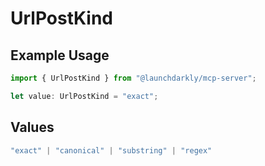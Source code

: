 # UrlPostKind

## Example Usage

```typescript
import { UrlPostKind } from "@launchdarkly/mcp-server";

let value: UrlPostKind = "exact";
```

## Values

```typescript
"exact" | "canonical" | "substring" | "regex"
```